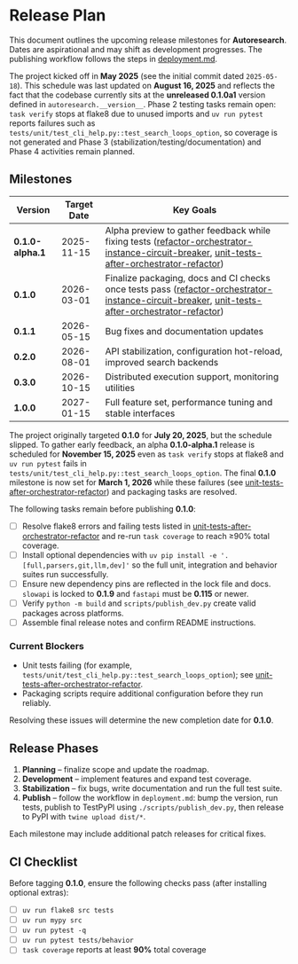 # Release Plan

This document outlines the upcoming release milestones for **Autoresearch**. Dates are aspirational and may shift as development progresses. The publishing workflow follows the steps in [deployment.md](deployment.md).

The project kicked off in **May 2025** (see the initial commit dated `2025-05-18`).
This schedule was last updated on **August 16, 2025** and reflects the fact that
the codebase currently sits at the **unreleased 0.1.0a1** version defined in
`autoresearch.__version__`.
Phase 2 testing tasks remain open: `task verify` stops at flake8 due to unused
imports and `uv run pytest` reports failures such as
`tests/unit/test_cli_help.py::test_search_loops_option`, so coverage is not
generated and Phase 3 (stabilization/testing/documentation) and Phase 4 activities
remain planned.

## Milestones

| Version | Target Date | Key Goals |
| ------- | ----------- | --------- |
| **0.1.0-alpha.1** | 2025-11-15 | Alpha preview to gather feedback while fixing tests ([refactor-orchestrator-instance-circuit-breaker](../issues/archive/refactor-orchestrator-instance-circuit-breaker.md), [unit-tests-after-orchestrator-refactor](../issues/unit-tests-after-orchestrator-refactor.md)) |
| **0.1.0** | 2026-03-01 | Finalize packaging, docs and CI checks once tests pass ([refactor-orchestrator-instance-circuit-breaker](../issues/archive/refactor-orchestrator-instance-circuit-breaker.md), [unit-tests-after-orchestrator-refactor](../issues/unit-tests-after-orchestrator-refactor.md)) |
| **0.1.1** | 2026-05-15 | Bug fixes and documentation updates |
| **0.2.0** | 2026-08-01 | API stabilization, configuration hot-reload, improved search backends |
| **0.3.0** | 2026-10-15 | Distributed execution support, monitoring utilities |
| **1.0.0** | 2027-01-15 | Full feature set, performance tuning and stable interfaces |

The project originally targeted **0.1.0** for **July 20, 2025**, but the
schedule slipped. To gather early feedback, an alpha **0.1.0-alpha.1**
release is scheduled for **November 15, 2025** even as `task verify` stops at
flake8 and `uv run pytest` fails in `tests/unit/test_cli_help.py::test_search_loops_option`.
The final **0.1.0** milestone is now set for **March 1, 2026** while these
failures (see [unit-tests-after-orchestrator-refactor](../issues/unit-tests-after-orchestrator-refactor.md)) and packaging tasks
are resolved.

The following tasks remain before publishing **0.1.0**:

- [ ] Resolve flake8 errors and failing tests listed in [unit-tests-after-orchestrator-refactor](../issues/unit-tests-after-orchestrator-refactor.md) and re-run `task coverage` to reach ≥90% total coverage.
- [ ] Install optional dependencies with `uv pip install -e '.[full,parsers,git,llm,dev]'` so the full unit, integration and behavior suites run successfully.
- [ ] Ensure new dependency pins are reflected in the lock file and docs. `slowapi` is locked to **0.1.9** and `fastapi` must be **0.115** or newer.
- [ ] Verify `python -m build` and `scripts/publish_dev.py` create valid packages across platforms.
- [ ] Assemble final release notes and confirm README instructions.

### Current Blockers

- Unit tests failing (for example,
  `tests/unit/test_cli_help.py::test_search_loops_option`); see [unit-tests-after-orchestrator-refactor](../issues/unit-tests-after-orchestrator-refactor.md).
- Packaging scripts require additional configuration before they run reliably.

Resolving these issues will determine the new completion date for **0.1.0**.

## Release Phases

1. **Planning** – finalize scope and update the roadmap.
2. **Development** – implement features and expand test coverage.
3. **Stabilization** – fix bugs, write documentation and run the full test suite.
4. **Publish** – follow the workflow in `deployment.md`: bump the version, run tests, publish to TestPyPI using `./scripts/publish_dev.py`, then release to PyPI with `twine upload dist/*`.

Each milestone may include additional patch releases for critical fixes.

## CI Checklist

Before tagging **0.1.0**, ensure the following checks pass (after installing optional extras):

- [ ] `uv run flake8 src tests`
- [ ] `uv run mypy src`
- [ ] `uv run pytest -q`
- [ ] `uv run pytest tests/behavior`
- [ ] `task coverage` reports at least **90%** total coverage
